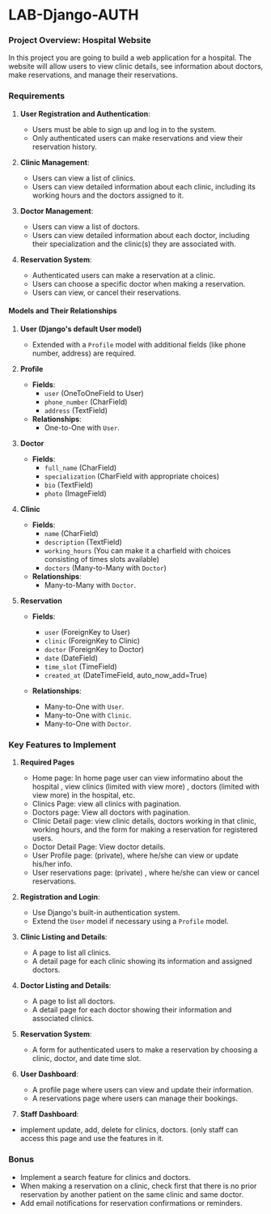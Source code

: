 # LAB-Django-AUTH

### Project Overview: Hospital Website

In this project you are going to build  a web application for a hospital. The website will allow users to view clinic details, see information about doctors, make reservations, and manage their reservations. 

### Requirements

1. **User Registration and Authentication**:
   - Users must be able to sign up and log in to the system.
   - Only authenticated users can make reservations and view their reservation history.

2. **Clinic Management**:
   - Users can view a list of clinics.
   - Users can view detailed information about each clinic, including its working hours and the doctors assigned to it.

3. **Doctor Management**:
   - Users can view a list of doctors.
   - Users can view detailed information about each doctor, including their specialization and the clinic(s) they are associated with.

4. **Reservation System**:
   - Authenticated users can make a reservation at a clinic.
   - Users can choose a specific doctor when making a reservation.
   - Users can view, or cancel their reservations.

#### Models and Their Relationships

1. **User (Django's default User model)**
   - Extended with a `Profile` model with additional fields (like phone number, address) are required.

2. **Profile**
   - **Fields**:
     - `user` (OneToOneField to User)
     - `phone_number` (CharField)
     - `address` (TextField)
   - **Relationships**:
     - One-to-One with `User`.


3. **Doctor**
   - **Fields**:
     - `full_name` (CharField)
     - `specialization` (CharField with appropriate choices)
     - `bio` (TextField)
     - `photo` (ImageField)
    
  
4. **Clinic**
   - **Fields**:
     - `name` (CharField)
     - `description` (TextField)
     - `working_hours` (You can make it a charfield with choices consisting of times slots available)
     - `doctors` (Many-to-Many with `Doctor`)
   - **Relationships**:
     - Many-to-Many with `Doctor`.



5. **Reservation**
   - **Fields**:
     - `user` (ForeignKey to User)
     - `clinic` (ForeignKey to Clinic)
     - `doctor` (ForeignKey to Doctor)
     - `date` (DateField)
     - `time_slot` (TimeField)
     - `created_at` (DateTimeField, auto_now_add=True)

   - **Relationships**:
     - Many-to-One with `User`.
     - Many-to-One with `Clinic`.
     - Many-to-One with `Doctor`.

### Key Features to Implement

1. **Required Pages**
   - Home page: In home page user can view informatino about the hospital , view clinics (limited with view more) , doctors (limited with view more)  in the hospital, etc.
   - Clinics Page: view all clinics with pagination.
   - Doctors page: View all doctors with pagination.
   - Clinic Detail page: view clinic details, doctors working in that clinic, working hours, and the form for making a reservation for registered users.
   - Doctor Detail Page: View doctor details.
   - User Profile page:  (private), where he/she can view or update his/her info.
   - User reservations page: (private) , where he/she can view or cancel reservations.

2. **Registration and Login**:
   - Use Django's built-in authentication system.
   - Extend the `User` model if necessary using a `Profile` model.

3. **Clinic Listing and Details**:
   - A page to list all clinics.
   - A detail page for each clinic showing its information and assigned doctors.

4. **Doctor Listing and Details**:
   - A page to list all doctors.
   - A detail page for each doctor showing their information and associated clinics.

5. **Reservation System**:
   - A form for authenticated users to make a reservation by choosing a clinic, doctor, and date time slot.

6. **User Dashboard**:
   - A profile page where users can view and update their information.
   - A reservations page where users can manage their bookings.
  
7.  **Staff Dashboard**:
  - implement update, add, delete for clinics, doctors. (only staff can access this page and use the features in it.


### Bonus 

- Implement a search feature for clinics and doctors.
- When making a reservation on a clinic, check first that there is no prior reservation by another patient on the same clinic and same doctor.
- Add email notifications for reservation confirmations or reminders.

